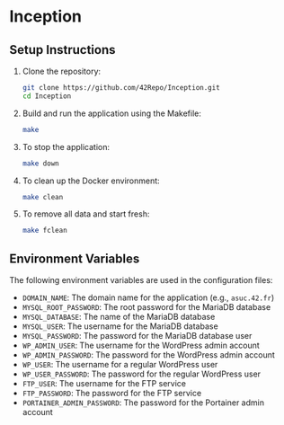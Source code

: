 # Inception

## Setup Instructions

1. Clone the repository:
   ```sh
   git clone https://github.com/42Repo/Inception.git
   cd Inception
   ```

2. Build and run the application using the Makefile:
   ```sh
   make
   ```

3. To stop the application:
   ```sh
   make down
   ```

4. To clean up the Docker environment:
   ```sh
   make clean
   ```

5. To remove all data and start fresh:
   ```sh
   make fclean
   ```

## Environment Variables

The following environment variables are used in the configuration files:

- `DOMAIN_NAME`: The domain name for the application (e.g., `asuc.42.fr`)
- `MYSQL_ROOT_PASSWORD`: The root password for the MariaDB database
- `MYSQL_DATABASE`: The name of the MariaDB database
- `MYSQL_USER`: The username for the MariaDB database
- `MYSQL_PASSWORD`: The password for the MariaDB database user
- `WP_ADMIN_USER`: The username for the WordPress admin account
- `WP_ADMIN_PASSWORD`: The password for the WordPress admin account
- `WP_USER`: The username for a regular WordPress user
- `WP_USER_PASSWORD`: The password for the regular WordPress user
- `FTP_USER`: The username for the FTP service
- `FTP_PASSWORD`: The password for the FTP service
- `PORTAINER_ADMIN_PASSWORD`: The password for the Portainer admin account
